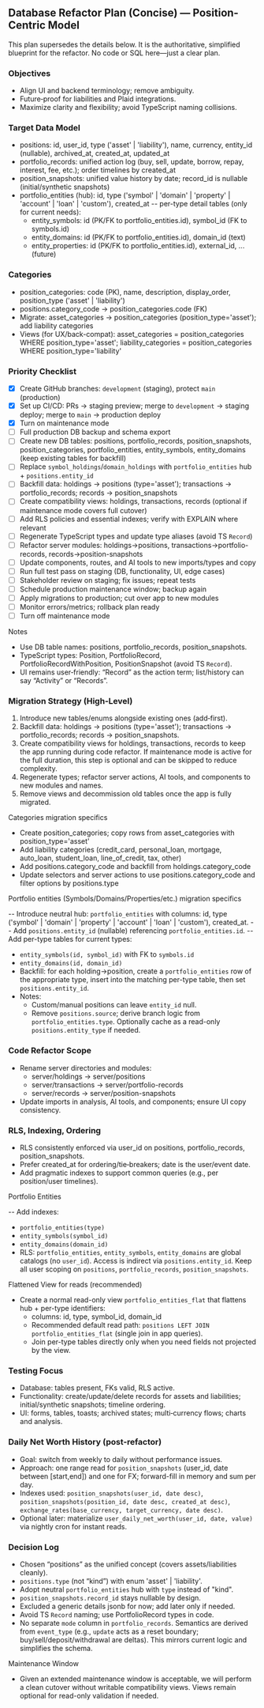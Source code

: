 ## Database Refactor Plan (Concise) — Position-Centric Model

This plan supersedes the details below. It is the authoritative, simplified blueprint for the refactor. No code or SQL here—just a clear plan.

### Objectives

- Align UI and backend terminology; remove ambiguity.
- Future‑proof for liabilities and Plaid integrations.
- Maximize clarity and flexibility; avoid TypeScript naming collisions.

### Target Data Model

- positions: id, user_id, type ('asset' | 'liability'), name, currency, entity_id (nullable), archived_at, created_at, updated_at
- portfolio_records: unified action log (buy, sell, update, borrow, repay, interest, fee, etc.); order timelines by created_at
- position_snapshots: unified value history by date; record_id is nullable (initial/synthetic snapshots)
- portfolio_entities (hub): id, type ('symbol' | 'domain' | 'property' | 'account' | 'loan' | 'custom'), created_at
  -- per-type detail tables (only for current needs):
  - entity_symbols: id (PK/FK to portfolio_entities.id), symbol_id (FK to symbols.id)
  - entity_domains: id (PK/FK to portfolio_entities.id), domain_id (text)
  - entity_properties: id (PK/FK to portfolio_entities.id), external_id, ... (future)

### Categories

- position_categories: code (PK), name, description, display_order, position_type ('asset' | 'liability')
- positions.category_code → position_categories.code (FK)
- Migrate: asset_categories → position_categories (position_type='asset'); add liability categories
- Views (for UX/back-compat): asset_categories = position_categories WHERE position_type='asset'; liability_categories = position_categories WHERE position_type='liability'

### Priority Checklist

- [x] Create GitHub branches: `development` (staging), protect `main` (production)
- [x] Set up CI/CD: PRs → staging preview; merge to `development` → staging deploy; merge to `main` → production deploy
- [x] Turn on maintenance mode
- [ ] Full production DB backup and schema export
- [ ] Create new DB tables: positions, portfolio_records, position_snapshots, position_categories, portfolio_entities, entity_symbols, entity_domains (keep existing tables for backfill)
- [ ] Replace `symbol_holdings`/`domain_holdings` with `portfolio_entities` hub + `positions.entity_id`
- [ ] Backfill data: holdings → positions (type='asset'); transactions → portfolio_records; records → position_snapshots
- [ ] Create compatibility views: holdings, transactions, records (optional if maintenance mode covers full cutover)
- [ ] Add RLS policies and essential indexes; verify with EXPLAIN where relevant
- [ ] Regenerate TypeScript types and update type aliases (avoid TS `Record`)
- [ ] Refactor server modules: holdings→positions, transactions→portfolio-records, records→position-snapshots
- [ ] Update components, routes, and AI tools to new imports/types and copy
- [ ] Run full test pass on staging (DB, functionality, UI, edge cases)
- [ ] Stakeholder review on staging; fix issues; repeat tests
- [ ] Schedule production maintenance window; backup again
- [ ] Apply migrations to production; cut over app to new modules
- [ ] Monitor errors/metrics; rollback plan ready
- [ ] Turn off maintenance mode

Notes

- Use DB table names: positions, portfolio_records, position_snapshots.
- TypeScript types: Position, PortfolioRecord, PortfolioRecordWithPosition, PositionSnapshot (avoid TS `Record`).
- UI remains user‑friendly: “Record” as the action term; list/history can say “Activity” or “Records”.

### Migration Strategy (High‑Level)

1. Introduce new tables/enums alongside existing ones (add‑first).
2. Backfill data: holdings → positions (type='asset'); transactions → portfolio_records; records → position_snapshots.
3. Create compatibility views for holdings, transactions, records to keep the app running during code refactor. If maintenance mode is active for the full duration, this step is optional and can be skipped to reduce complexity.
4. Regenerate types; refactor server actions, AI tools, and components to new modules and names.
5. Remove views and decommission old tables once the app is fully migrated.

Categories migration specifics

- Create position_categories; copy rows from asset_categories with position_type='asset'
- Add liability categories (credit_card, personal_loan, mortgage, auto_loan, student_loan, line_of_credit, tax, other)
- Add positions.category_code and backfill from holdings.category_code
- Update selectors and server actions to use positions.category_code and filter options by positions.type

Portfolio entities (Symbols/Domains/Properties/etc.) migration specifics

-- Introduce neutral hub: `portfolio_entities` with columns: id, type ('symbol' | 'domain' | 'property' | 'account' | 'loan' | 'custom'), created_at.
-- Add `positions.entity_id` (nullable) referencing `portfolio_entities.id`.
-- Add per-type tables for current types:

- `entity_symbols(id, symbol_id)` with FK to `symbols.id`
- `entity_domains(id, domain_id)`
- Backfill: for each holding→position, create a `portfolio_entities` row of the appropriate type, insert into the matching per-type table, then set `positions.entity_id`.
- Notes:
  - Custom/manual positions can leave `entity_id` null.
  - Remove `positions.source`; derive branch logic from `portfolio_entities.type`. Optionally cache as a read-only `positions.entity_type` if needed.

### Code Refactor Scope

- Rename server directories and modules:
  - server/holdings → server/positions
  - server/transactions → server/portfolio-records
  - server/records → server/position-snapshots
- Update imports in analysis, AI tools, and components; ensure UI copy consistency.

### RLS, Indexing, Ordering

- RLS consistently enforced via user_id on positions, portfolio_records, position_snapshots.
- Prefer created_at for ordering/tie‑breakers; date is the user/event date.
- Add pragmatic indexes to support common queries (e.g., per position/user timelines).

Portfolio Entities

-- Add indexes:

- `portfolio_entities(type)`
- `entity_symbols(symbol_id)`
- `entity_domains(domain_id)`
- RLS: `portfolio_entities`, `entity_symbols`, `entity_domains` are global catalogs (no `user_id`). Access is indirect via `positions.entity_id`. Keep all user scoping on `positions`, `portfolio_records`, `position_snapshots`.

Flattened View for reads (recommended)

- Create a normal read-only view `portfolio_entities_flat` that flattens hub + per-type identifiers:
  - columns: id, type, symbol_id, domain_id
  - Recommended default read path: `positions LEFT JOIN portfolio_entities_flat` (single join in app queries).
  - Join per-type tables directly only when you need fields not projected by the view.

### Testing Focus

- Database: tables present, FKs valid, RLS active.
- Functionality: create/update/delete records for assets and liabilities; initial/synthetic snapshots; timeline ordering.
- UI: forms, tables, toasts; archived states; multi‑currency flows; charts and analysis.

### Daily Net Worth History (post-refactor)

- Goal: switch from weekly to daily without performance issues.
- Approach: one range read for `position_snapshots` (user_id, date between [start,end]) and one for FX; forward-fill in memory and sum per day.
- Indexes used: `position_snapshots(user_id, date desc)`, `position_snapshots(position_id, date desc, created_at desc)`, `exchange_rates(base_currency, target_currency, date desc)`.
- Optional later: materialize `user_daily_net_worth(user_id, date, value)` via nightly cron for instant reads.

### Decision Log

- Chosen “positions” as the unified concept (covers assets/liabilities cleanly).
- `positions.type` (not “kind”) with enum 'asset' | 'liability'.
- Adopt neutral `portfolio_entities` hub with `type` instead of "kind".
- `position_snapshots.record_id` stays nullable by design.
- Excluded a generic details jsonb for now; add later only if needed.
- Avoid TS `Record` naming; use PortfolioRecord types in code.
- No separate `mode` column in `portfolio_records`. Semantics are derived from `event_type` (e.g., `update` acts as a reset boundary; buy/sell/deposit/withdrawal are deltas). This mirrors current logic and simplifies the schema.

Maintenance Window

- Given an extended maintenance window is acceptable, we will perform a clean cutover without writable compatibility views. Views remain optional for read-only validation if needed.
